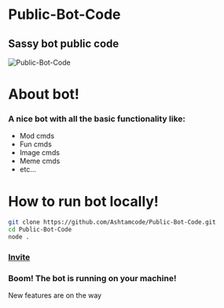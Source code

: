 # Public-Bot-Code
## Sassy bot public code
![Public-Bot-Code](https://socialify.git.ci/Ashtamcode/Public-Bot-Code/image?forks=1&issues=1&language=1&owner=1&stargazers=1&theme=Dark)

# About bot!
### A nice bot with all the basic functionality like:
<ul>
  <li>Mod cmds</li>
  <li>Fun cmds</li>
  <li>Image cmds</li>
  <li>Meme cmds</li>
  <li>etc...</li>
</ul>

# How to run bot locally!
```bash
git clone https://github.com/Ashtamcode/Public-Bot-Code.git
cd Public-Bot-Code
node .
```
### [Invite](https://discord.com/api/oauth2/authorize?client_id=863795370911334420&permissions=0&scope=bot)

### Boom! The bot is running on your machine!

<p>New features are on the way </p>
